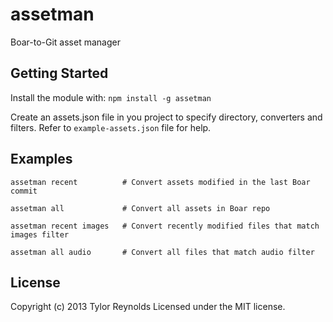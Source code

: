 # assetman

Boar-to-Git asset manager

## Getting Started
Install the module with: `npm install -g assetman`

Create an assets.json file in you project to specify directory, converters and
filters. Refer to `example-assets.json` file for help.

## Examples

```
assetman recent          # Convert assets modified in the last Boar commit

assetman all             # Convert all assets in Boar repo

assetman recent images   # Convert recently modified files that match images filter

assetman all audio       # Convert all files that match audio filter
```

## License
Copyright (c) 2013 Tylor Reynolds
Licensed under the MIT license.
